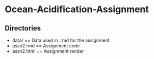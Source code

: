 # Ocean-Acidification-Assignment

## Directories
- data/     ==     Data used in .rmd for the assignment
- assn2.rmd   ==   Assignment code
- assn2.html  ==  Assignment render
